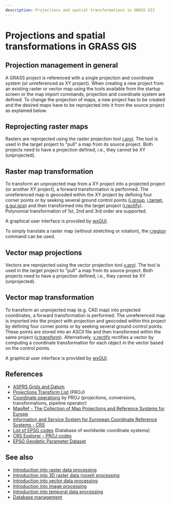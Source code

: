 ```yaml
---
description: Projections and spatial transformations in GRASS GIS
---
```


# Projections and spatial transformations in GRASS GIS

## Projection management in general

A GRASS project is referenced with a single projection and coordinate
system (or unreferenced as XY project). When creating a new project from
an existing raster or vector map using the tools available from the
startup screen or the map import commands, projection and coordinate
system are defined. To change the projection of maps, a new project has
to be created and the desired maps have to be reprojected into it from
the source project as explained below.

## Reprojecting raster maps

Rasters are reprojected using the raster projection tool
*[r.proj](r.proj.md)*. The tool is used in the target project to "pull"
a map from its source project. Both projects need to have a projection
defined, i.e., they cannot be XY (unprojected).

## Raster map transformation

To transform an unprojected map from a XY project into a projected
project (or another XY project), a forward transformation is performed.
The unreferenced map is geocoded within the XY project by defining four
corner points or by seeking several ground control points
([i.group](i.group.md), [i.target](i.target.md),
[g.gui.gcp](g.gui.gcp.md)) and then transformed into the target project
([i.rectify](i.rectify.md)). Polynomial transformation of 1st, 2nd and
3rd order are supported.

A graphical user interface is provided by [wxGUI](wxGUI.md).

To simply translate a raster map (without stretching or rotation), the
[r.region](r.region.md) command can be used.

## Vector map projections

Vectors are reprojected using the vector projection tool
*[v.proj](v.proj.md)*. The tool is used in the target project to "pull"
a map from its source project. Both projects need to have a projection
defined, i.e., they cannot be XY (unprojected).

## Vector map transformation

To transform an unprojected map (e.g. CAD map) into projected
coordinates, a forward transformation is performed. The unreferenced map
is imported into the project with projection and geocoded within this
project by defining four corner points or by seeking several ground
control points. These points are stored into an ASCII file and then
transformed within the same project ([v.transform](v.transform.md)).
Alternatively, [v.rectify](v.rectify.md) rectifies a vector by computing
a coordinate transformation for each object in the vector based on the
control points.

A graphical user interface is provided by [wxGUI](wxGUI.md).

## References

- [ASPRS Grids and
  Datum](https://www.asprs.org/asprs-publications/grids-and-datums)
- [Projections Transform List](http://geotiff.maptools.org/proj_list/)
  (PROJ)
- [Coordinate operations](https://proj.org/operations/index.html) by
  PROJ (projections, conversions, transformations, pipeline operator)
- [MapRef - The Collection of Map Projections and Reference Systems for
  Europe](https://mapref.org)
- [Information and Service System for European Coordinate Reference
  Systems - CRS](https://www.crs-geo.eu/)
- [List of EPSG codes](https://spatialreference.org/)
  (Database of worldwide coordinate systems)
- [CRS Explorer - PROJ codes](https://crs-explorer.proj.org/)
- [EPSG Geodetic Parameter Dataset](https://epsg.org/)

## See also

- [Introduction into raster data processing](rasterintro.md)
- [Introduction into 3D raster data (voxel)
  processing](raster3dintro.md)
- [Introduction into vector data processing](vectorintro.md)
- [Introduction into image processing](imageryintro.md)
- [Introduction into temporal data processing](temporalintro.md)
- [Database management](databaseintro.md)
